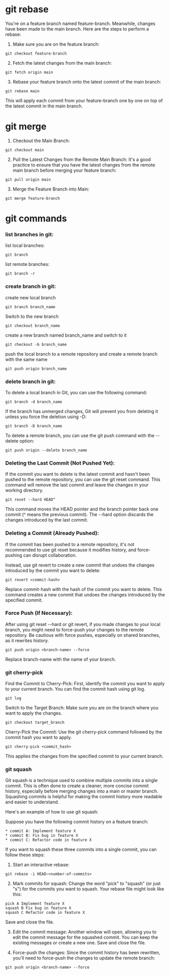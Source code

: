 # git rebase
You're on a feature branch named feature-branch.
Meanwhile, changes have been made to the main branch.
Here are the steps to perform a rebase:

1. Make sure you are on the feature branch:
```
git checkout feature-branch
```

2. Fetch the latest changes from the main branch:
```
git fetch origin main
```

3. Rebase your feature branch onto the latest commit of the main branch:
```
git rebase main
```

This will apply each commit from your feature-branch one by one on top of the latest commit in the main branch.

# git merge

1. Checkout the Main Branch:
```
git checkout main
```

2. Pull the Latest Changes from the Remote Main Branch:
It's a good practice to ensure that you have the latest changes from the remote main branch before merging your feature branch:
```
git pull origin main
```

3. Merge the Feature Branch into Main:
```
git merge feature-branch
```

# git commands

### list branches in git: 

list local branches: 
```
git branch
```

list remote branches: 
```
git branch -r
```
### create branch in git: 

create new local branch
```
git branch branch_name
```
Switch to the new branch
```
git checkout branch_name
```
create a new branch named branch_name and switch to it
```
git checkout -b branch_name
```
push the local branch to a remote repository and create a remote branch with the same name
```
git push origin branch_name
```

### delete branch in git: 

To delete a local branch in Git, you can use the following command: 
```
git branch -d branch_name
```

If the branch has unmerged changes, Git will prevent you from deleting it unless you force the deletion using -D: 
```
git branch -D branch_name
```

To delete a remote branch, you can use the git push command with the --delete option: 
```
git push origin --delete branch_name
```

### Deleting the Last Commit (Not Pushed Yet):
If the commit you want to delete is the latest commit and hasn't been pushed to the remote repository, you can use the git reset command. This command will remove the last commit and leave the changes in your working directory.

```
git reset --hard HEAD^
```

This command moves the HEAD pointer and the branch pointer back one commit (^ means the previous commit). The --hard option discards the changes introduced by the last commit.

### Deleting a Commit (Already Pushed):
If the commit has been pushed to a remote repository, it's not recommended to use git reset because it modifies history, and force-pushing can disrupt collaboration.

Instead, use git revert to create a new commit that undoes the changes introduced by the commit you want to delete:

```
git revert <commit-hash>
```

Replace commit-hash with the hash of the commit you want to delete. This command creates a new commit that undoes the changes introduced by the specified commit.

### Force Push (If Necessary):
After using git reset --hard or git revert, if you made changes to your local branch, you might need to force-push your changes to the remote repository. Be cautious with force pushes, especially on shared branches, as it rewrites history.

```
git push origin <branch-name> --force
```

Replace branch-name with the name of your branch.

### git cherry-pick
Find the Commit to Cherry-Pick: First, identify the commit you want to apply to your current branch. You can find the commit hash using git log.
```
git log
```
Switch to the Target Branch: Make sure you are on the branch where you want to apply the changes.
```
git checkout target_branch
```
Cherry-Pick the Commit: Use the git cherry-pick command followed by the commit hash you want to apply.
```
git cherry-pick <commit_hash>
```
This applies the changes from the specified commit to your current branch.


### git squash
Git squash is a technique used to combine multiple commits into a single commit. This is often done to create a cleaner, more concise commit history, especially before merging changes into a main or master branch. Squashing commits is helpful for making the commit history more readable and easier to understand.

Here's an example of how to use git squash:

Suppose you have the following commit history on a feature branch:
```
* commit A: Implement feature X
* commit B: Fix bug in feature X
* commit C: Refactor code in feature X
```
If you want to squash these three commits into a single commit, you can follow these steps:

1. Start an interactive rebase:
```
git rebase -i HEAD~<number-of-commits>
```
2. Mark commits for squash:
Change the word "pick" to "squash" (or just "s") for the commits you want to squash. Your rebase file might look like this:
```
pick A Implement feature X
squash B Fix bug in feature X
squash C Refactor code in feature X
```
Save and close the file.

3. Edit the commit message:
Another window will open, allowing you to edit the commit message for the squashed commit. You can keep the existing messages or create a new one. Save and close the file.

4. Force-push the changes:
Since the commit history has been rewritten, you'll need to force-push the changes to update the remote branch:
```
git push origin <branch-name> --force
```
